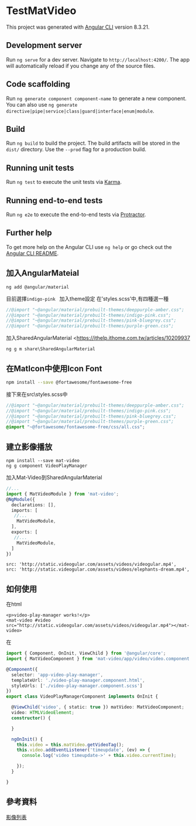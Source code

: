 # TestMatVideo

This project was generated with [Angular CLI](https://github.com/angular/angular-cli) version 8.3.21.

## Development server

Run `ng serve` for a dev server. Navigate to `http://localhost:4200/`. The app will automatically reload if you change any of the source files.

## Code scaffolding

Run `ng generate component component-name` to generate a new component. You can also use `ng generate directive|pipe|service|class|guard|interface|enum|module`.

## Build

Run `ng build` to build the project. The build artifacts will be stored in the `dist/` directory. Use the `--prod` flag for a production build.

## Running unit tests

Run `ng test` to execute the unit tests via [Karma](https://karma-runner.github.io).

## Running end-to-end tests

Run `ng e2e` to execute the end-to-end tests via [Protractor](http://www.protractortest.org/).

## Further help

To get more help on the Angular CLI use `ng help` or go check out the [Angular CLI README](https://github.com/angular/angular-cli/blob/master/README.md).

## 加入AngularMateial

```
ng add @angular/material
```

目前選擇`indigo-pink `
加入theme設定
在’styles.scss’中,有四種選一種

```scss
//@import "~@angular/material/prebuilt-themes/deeppurple-amber.css";
//@import "~@angular/material/prebuilt-themes/indigo-pink.css";
//@import "~@angular/material/prebuilt-themes/pink-bluegrey.css";
//@import "~@angular/material/prebuilt-themes/purple-green.css";
```

加入SharedAngularMaterial <https://ithelp.ithome.com.tw/articles/10209937

```
ng g m share\SharedAngularMaterial
```

## 在MatIcon中使用Icon Font

```bash
npm install --save @fortawesome/fontawesome-free
```

接下來在src\styles.scss中

```scss
//@import "~@angular/material/prebuilt-themes/deeppurple-amber.css";
//@import "~@angular/material/prebuilt-themes/indigo-pink.css";
//@import "~@angular/material/prebuilt-themes/pink-bluegrey.css";
//@import "~@angular/material/prebuilt-themes/purple-green.css";
@import "~@fortawesome/fontawesome-free/css/all.css";
```

##  建立影像播放

```
npm install --save mat-video
ng g component VideoPlayManager
```

加入Mat-Video到SharedAngularMaterial

```typescript
//...
import { MatVideoModule } from 'mat-video';
@NgModule({
  declarations: [],
  imports: [
   //...
    MatVideoModule,
  ],
  exports: [
   //...
    MatVideoModule,
  ]
})
```

```
src: 'http://static.videogular.com/assets/videos/videogular.mp4',
src: 'http://static.videogular.com/assets/videos/elephants-dream.mp4',
```

## 如何使用

在html

```
<p>video-play-manager works!</p>
<mat-video #video src="http://static.videogular.com/assets/videos/videogular.mp4"></mat-video>
```

在

```typescript
import { Component, OnInit, ViewChild } from '@angular/core';
import { MatVideoComponent } from 'mat-video/app/video/video.component';

@Component({
  selector: 'app-video-play-manager',
  templateUrl: './video-play-manager.component.html',
  styleUrls: ['./video-play-manager.component.scss']
})
export class VideoPlayManagerComponent implements OnInit {

  @ViewChild('video', { static: true }) matVideo: MatVideoComponent;
  video: HTMLVideoElement;
  constructor() {

  }

  ngOnInit() {
    this.video = this.matVideo.getVideoTag();
    this.video.addEventListener('timeupdate', (ev) => {
      console.log('video timeupdate->' + this.video.currentTime);

    });
  }

}

```



## 參考資料

[影像列表](https://www.toptal.com/angular-js/angular-video-player-videogular)